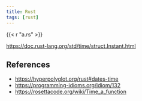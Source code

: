 ```yaml
---
title: Rust
tags: [rust]
---
```


{{< r "a.rs" >}}

<https://doc.rust-lang.org/std/time/struct.Instant.html>

## References

- <https://hyperpolyglot.org/rust#dates-time>
- <https://programming-idioms.org/idiom/132>
- <https://rosettacode.org/wiki/Time_a_function>
